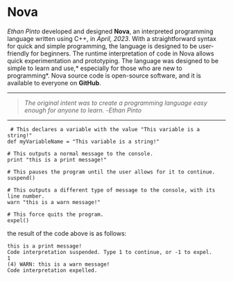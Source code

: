 # Nova
*Ethan Pinto* developed and designed **Nova**, an interpreted programming language written using C++, in *April, 2023*. With a straightforward syntax for quick and simple programming, the language is designed to be user-friendly for beginners. The runtime interpretation of code in Nova allows quick experimentation and prototyping. The language was designed to be simple to learn and use,* especially for those who are new to programming*. Nova source code is open-source software, and it is available to everyone on **GitHub**.

------------


> *The original intent was to create a programming language easy enough for anyone to learn.*
-*Ethan Pinto*

------------


	 # This declares a variable with the value "This variable is a string!"
    def myVariableName = "This variable is a string!"
	
	# This outputs a normal message to the console.
    print "this is a print message!"
	
	# This pauses the program until the user allows for it to continue.
    suspend() 
	
	# This outputs a different type of message to the console, with its line number.
    warn "this is a warn message!"
	
	# This force quits the program.
    expel()
	

the result of the code above is as follows:



    this is a print message!
    Code interpretation suspended. Type 1 to continue, or -1 to expel.
    1
    (4) WARN: this is a warn message!
    Code interpretation expelled.
